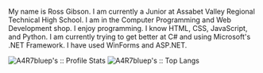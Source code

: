 My name is Ross Gibson. I am currently a Junior at Assabet Valley Regional Technical High School. I am in the Computer Programming and Web Development shop. I enjoy programming. I know HTML, CSS, JavaScript, and Python. I am currently trying to get better at C# and using Microsoft's .NET Framework. I have used WinForms and ASP.NET.

<div style="float:left;">
  <img src="https://github-readme-stats.vercel.app/api?username=A4R7bluep&show_icons=true&theme=highcontrast" alt="A4R7bluep's :: Profile Stats" />
  <img src="https://github-readme-stats.vercel.app/api/top-langs/?username=A4R7bluep&langs_count=10&theme=highcontrast" alt="A4R7bluep's :: Top Langs" />
</div>
